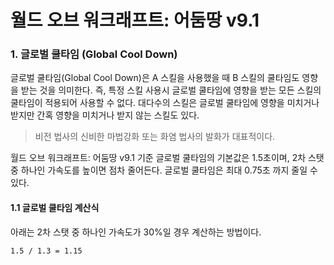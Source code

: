 월드 오브 워크래프트: 어둠땅 v9.1 
====

### 1. 글로벌 쿨타임 (Global Cool Down)
글로벌 쿨타임(Global Cool Down)은 A 스킬을 사용했을 때 B 스킬의 쿨타임도 영향을 받는 것을 의미한다. 즉, 특정 스킬 사용시 글로벌 쿨타임에 영향을 받는 모든 스킬의 쿨타임이 적용되어 사용할 수 없다. 대다수의 스킬은 글로벌 쿨타임에 영향을 미치거나 받지만 간혹 영향을 미치거나 받지 않는 스킬도 있다.

> 비전 법사의 신비한 마법강화 또는 화염 법사의 발화가 대표적이다.

월드 오브 워크래프트: 어둠땅 v9.1 기준 글로벌 쿨타임의 기본값은 1.5초이며, 2차 스탯 중 하나인 가속도를 높이면 점차 줄어든다. 글로벌 쿨타임은 최대 0.75초 까지 줄일 수 있다.

#### 1.1 글로벌 쿨타임 계산식
아래는 2차 스탯 중 하나인 가속도가 30%일 경우 계산하는 방법이다.
```shell
1.5 / 1.3 = 1.15
```

